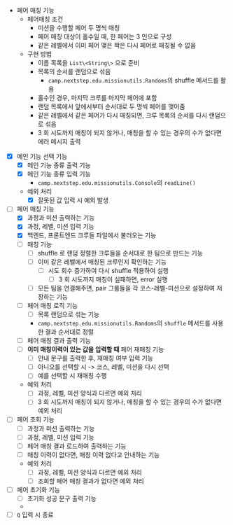 - 페어 매칭 기능
    - 페어매칭 조건
        - 미션을 수행할 페어 두 명씩 매칭
        - 페어 매칭 대상이 홀수일 때, 한 페어는 3 인으로 구성
        - 같은 레벨에서 이미 페어 맺은 짝은 다시 페어로 매칭될 수 없음
    - 구현 방법
        - 이름 목록을 `List\<String\>` 으로 준비
        - 목록의 순서를 랜덤으로 섞음
            -  `camp.nextstep.edu.missionutils.Randoms`의 shuffle 메서드를 활용
        - 홀수인 경우, 마지막 크루를 마지막 페어에 포함
        - 랜덤 목록에서 앞에서부터 순서대로 두 명씩 페어를 맺어줌
        - 같은 레벨에서 같은 페어가 다시 매칭되면, 크루 목록의 순서를 다시 랜덤으로 섞음
        - 3 회 시도까지 매칭이 되지 않거나, 매칭을 할 수 있는 경우의 수가 없다면 에러 메시지 출력

- [X] 메인 기능 선택 기능
    - [X] 메인 기능 종류 출력 기능
    - [X] 메인 기능 종류 입력 기능
        - `camp.nextstep.edu.missionutils.Console`의 `readLine()`
    - 예외 처리
        - [X] 잘못된 값 입력 시 예외 발생

- [ ] 페어 매칭 기능
    - [X] 과정과 미션 출력하는 기능
    - [X] 과정, 레벨, 미션 입력 기능
    - [X] 백엔드, 프론트엔드 크루들 파일에서 불러오는 기능
    - [ ] 매칭 기능
      - [ ] shuffle 로 랜덤 정렬한 크루들을 순서대로 한 팀으로 만드는 기능
      - [ ] 이미 같은 레벨에서 매칭된 크루인지 확인하는 기능
        - [ ] 시도 회수 증가하여 다시 shuffle 적용하여 실행
          - [ ] 3 회 시도까지 매칭이 실패하면, error 실행
      - [ ] 모든 팀을 연결해주면, pair 그룹들을 각 코스-레벨-미션으로 설정하여 저장하는 기능
    - [ ] 페어 매칭 로직 기능
        - [ ] 목록 랜덤으로 섞는 기능
        - `camp.nextstep.edu.missionutils.Randoms`의 `shuffle` 메서드를 사용한 결과 순서대로 정렬
    - [ ] 페어 매칭 결과 출력 기능
    - [ ] **이미 매칭이력이 있는 값을 입력할 때** 페어 재매칭 기능
        - [ ] 안내 문구를 출력한 후, 재매칭 여부 입력 기능
        - [ ] 아니오를 선택할 시 ->  코스, 레벨, 미션을 다시 선택
        - [ ] 예를 선택할 시 재매칭 수행
    - 예외 처리
        - [ ] 과정, 레벨, 미션 양식과 다르면 예외 처리
        - [ ] 3 회 시도까지 매칭이 되지 않거나, 매칭을 할 수 있는 경우의 수가 없다면 예외 처리

- [ ] 페어 조회 기능
    - [ ] 과정과 미션 출력하는 기능
    - [ ] 과정, 레벨, 미션 입력 기능
    - [ ] 페어 매칭 결과 로드하여 출력하는 기능
    - [ ] 매칭 이력이 없다면, 매칭 이력 없다고 안내하는 기능
    - 예외 처리
        - [ ] 과정, 레벨, 미션 양식과 다르면 예외 처리
        - [ ] 조회할 페어 매칭 결과가 없다면 예외 처리

- [ ] 페어 초기화 기능
    - [ ] 초기화 성공 문구 출력 기능
    -
- [ ] `Q` 입력 시 종료